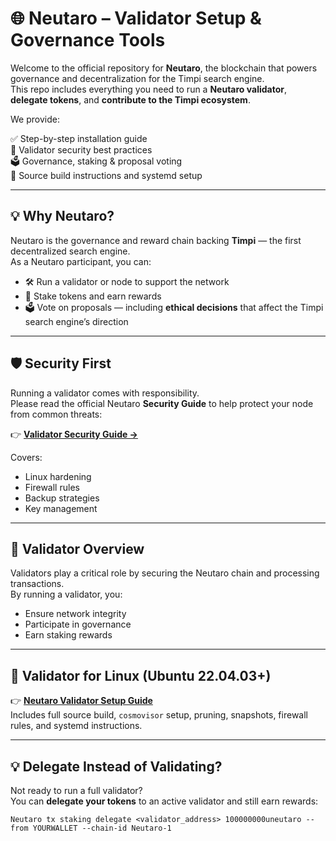 # 🌐 Neutaro – Validator Setup & Governance Tools

Welcome to the official repository for **Neutaro**, the blockchain that powers governance and decentralization for the Timpi search engine.  
This repo includes everything you need to run a **Neutaro validator**, **delegate tokens**, and **contribute to the Timpi ecosystem**.

We provide:

✅ Step-by-step installation guide  
🔐 Validator security best practices  
🗳️ Governance, staking & proposal voting  
📁 Source build instructions and systemd setup

---

## 💡 Why Neutaro?

Neutaro is the governance and reward chain backing **Timpi** — the first decentralized search engine.  
As a Neutaro participant, you can:

- 🛠 Run a validator or node to support the network
- 💸 Stake tokens and earn rewards
- 🗳 Vote on proposals — including **ethical decisions** that affect the Timpi search engine’s direction

---

## 🛡️ Security First

Running a validator comes with responsibility.  
Please read the official Neutaro **Security Guide** to help protect your node from common threats:

👉 **[Validator Security Guide →](https://github.com/Neutaro/Neutaro/blob/main/SecurityGuide.md)**

Covers:
- Linux hardening
- Firewall rules
- Backup strategies
- Key management

---

## 🔧 Validator Overview

Validators play a critical role by securing the Neutaro chain and processing transactions.  
By running a validator, you:

- Ensure network integrity
- Participate in governance
- Earn staking rewards

---

## 🐧 Validator for Linux (Ubuntu 22.04.03+)

👉 **[Neutaro Validator Setup Guide](https://github.com/Neutaro/Neutaro/blob/main/Instructions/NeutaroInstallation.md)**  
Includes full source build, `cosmovisor` setup, pruning, snapshots, firewall rules, and systemd instructions.

---

## 💡 Delegate Instead of Validating?

Not ready to run a full validator?  
You can **delegate your tokens** to an active validator and still earn rewards:

```shell
Neutaro tx staking delegate <validator_address> 100000000uneutaro --from YOURWALLET --chain-id Neutaro-1
